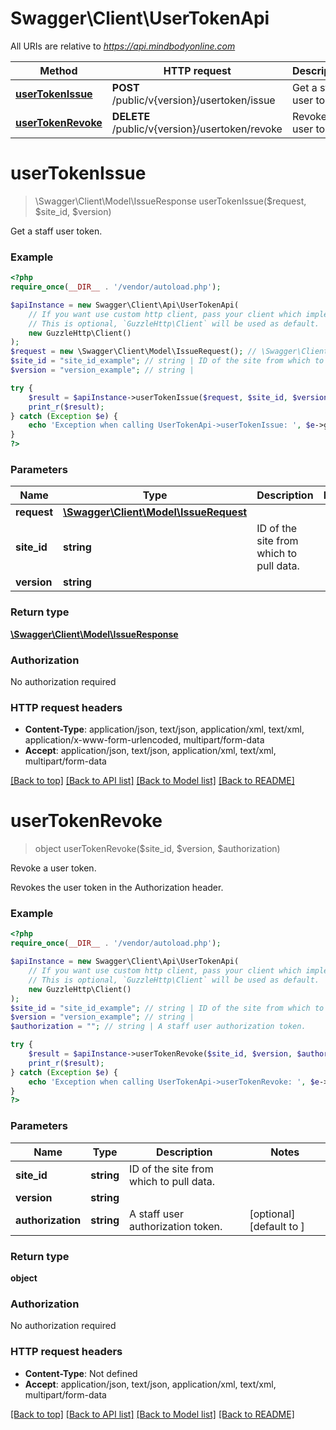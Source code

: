 # Swagger\Client\UserTokenApi

All URIs are relative to *https://api.mindbodyonline.com*

Method | HTTP request | Description
------------- | ------------- | -------------
[**userTokenIssue**](UserTokenApi.md#userTokenIssue) | **POST** /public/v{version}/usertoken/issue | Get a staff user token.
[**userTokenRevoke**](UserTokenApi.md#userTokenRevoke) | **DELETE** /public/v{version}/usertoken/revoke | Revoke a user token.


# **userTokenIssue**
> \Swagger\Client\Model\IssueResponse userTokenIssue($request, $site_id, $version)

Get a staff user token.

### Example
```php
<?php
require_once(__DIR__ . '/vendor/autoload.php');

$apiInstance = new Swagger\Client\Api\UserTokenApi(
    // If you want use custom http client, pass your client which implements `GuzzleHttp\ClientInterface`.
    // This is optional, `GuzzleHttp\Client` will be used as default.
    new GuzzleHttp\Client()
);
$request = new \Swagger\Client\Model\IssueRequest(); // \Swagger\Client\Model\IssueRequest | 
$site_id = "site_id_example"; // string | ID of the site from which to pull data.
$version = "version_example"; // string | 

try {
    $result = $apiInstance->userTokenIssue($request, $site_id, $version);
    print_r($result);
} catch (Exception $e) {
    echo 'Exception when calling UserTokenApi->userTokenIssue: ', $e->getMessage(), PHP_EOL;
}
?>
```

### Parameters

Name | Type | Description  | Notes
------------- | ------------- | ------------- | -------------
 **request** | [**\Swagger\Client\Model\IssueRequest**](../Model/IssueRequest.md)|  |
 **site_id** | **string**| ID of the site from which to pull data. |
 **version** | **string**|  |

### Return type

[**\Swagger\Client\Model\IssueResponse**](../Model/IssueResponse.md)

### Authorization

No authorization required

### HTTP request headers

 - **Content-Type**: application/json, text/json, application/xml, text/xml, application/x-www-form-urlencoded, multipart/form-data
 - **Accept**: application/json, text/json, application/xml, text/xml, multipart/form-data

[[Back to top]](#) [[Back to API list]](../../README.md#documentation-for-api-endpoints) [[Back to Model list]](../../README.md#documentation-for-models) [[Back to README]](../../README.md)

# **userTokenRevoke**
> object userTokenRevoke($site_id, $version, $authorization)

Revoke a user token.

Revokes the user token in the Authorization header.

### Example
```php
<?php
require_once(__DIR__ . '/vendor/autoload.php');

$apiInstance = new Swagger\Client\Api\UserTokenApi(
    // If you want use custom http client, pass your client which implements `GuzzleHttp\ClientInterface`.
    // This is optional, `GuzzleHttp\Client` will be used as default.
    new GuzzleHttp\Client()
);
$site_id = "site_id_example"; // string | ID of the site from which to pull data.
$version = "version_example"; // string | 
$authorization = ""; // string | A staff user authorization token.

try {
    $result = $apiInstance->userTokenRevoke($site_id, $version, $authorization);
    print_r($result);
} catch (Exception $e) {
    echo 'Exception when calling UserTokenApi->userTokenRevoke: ', $e->getMessage(), PHP_EOL;
}
?>
```

### Parameters

Name | Type | Description  | Notes
------------- | ------------- | ------------- | -------------
 **site_id** | **string**| ID of the site from which to pull data. |
 **version** | **string**|  |
 **authorization** | **string**| A staff user authorization token. | [optional] [default to ]

### Return type

**object**

### Authorization

No authorization required

### HTTP request headers

 - **Content-Type**: Not defined
 - **Accept**: application/json, text/json, application/xml, text/xml, multipart/form-data

[[Back to top]](#) [[Back to API list]](../../README.md#documentation-for-api-endpoints) [[Back to Model list]](../../README.md#documentation-for-models) [[Back to README]](../../README.md)

